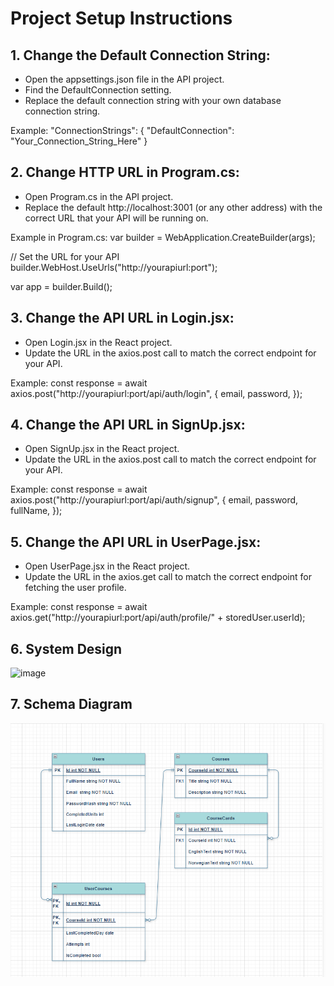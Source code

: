 ﻿# Project Setup Instructions

## 1. Change the Default Connection String:
- Open the appsettings.json file in the API project.
- Find the DefaultConnection setting.
- Replace the default connection string with your own database connection string.

Example:
"ConnectionStrings": {
  "DefaultConnection": "Your_Connection_String_Here"
}

## 2. Change HTTP URL in Program.cs:
- Open Program.cs in the API project.
- Replace the default http://localhost:3001 (or any other address) with the correct URL that your API will be running on.

Example in Program.cs:
var builder = WebApplication.CreateBuilder(args);

// Set the URL for your API
builder.WebHost.UseUrls("http://yourapiurl:port");

var app = builder.Build();

## 3. Change the API URL in Login.jsx:
- Open Login.jsx in the React project.
- Update the URL in the axios.post call to match the correct endpoint for your API.

Example:
const response = await axios.post("http://yourapiurl:port/api/auth/login", {
  email,
  password,
});

## 4. Change the API URL in SignUp.jsx:
- Open SignUp.jsx in the React project.
- Update the URL in the axios.post call to match the correct endpoint for your API.

Example:
const response = await axios.post("http://yourapiurl:port/api/auth/signup", {
  email,
  password,
  fullName,
});

## 5. Change the API URL in UserPage.jsx:
- Open UserPage.jsx in the React project.
- Update the URL in the axios.get call to match the correct endpoint for fetching the user profile.

Example:
const response = await axios.get("http://yourapiurl:port/api/auth/profile/" + storedUser.userId);


## 6. System Design

![image](https://github.com/user-attachments/assets/cf262fb6-f3fd-4fcd-b2ad-09815b9a8dec)

## 7. Schema Diagram 

![alt text](image.png)
